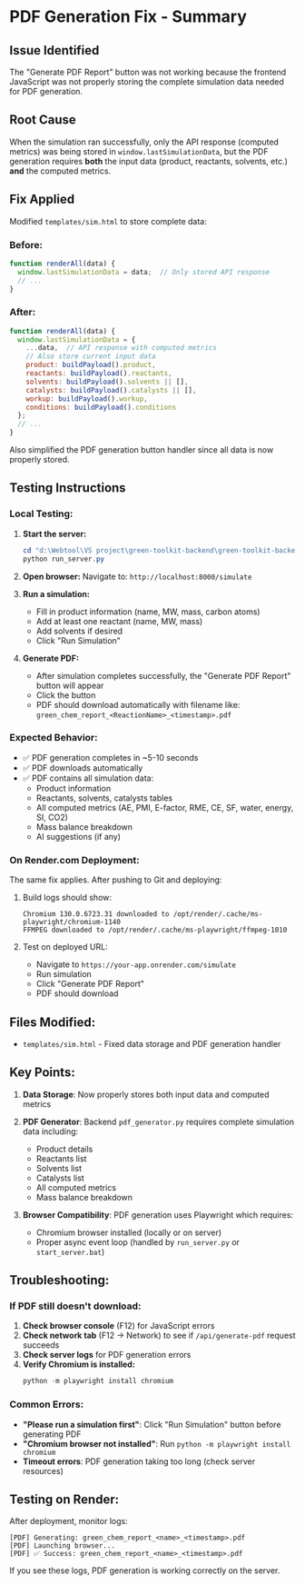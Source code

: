 # PDF Generation Fix - Summary

## Issue Identified
The "Generate PDF Report" button was not working because the frontend JavaScript was not properly storing the complete simulation data needed for PDF generation.

## Root Cause
When the simulation ran successfully, only the API response (computed metrics) was being stored in `window.lastSimulationData`, but the PDF generation requires **both** the input data (product, reactants, solvents, etc.) **and** the computed metrics.

## Fix Applied
Modified `templates/sim.html` to store complete data:

### Before:
```javascript
function renderAll(data) {
  window.lastSimulationData = data;  // Only stored API response
  // ...
}
```

### After:
```javascript
function renderAll(data) {
  window.lastSimulationData = {
    ...data,  // API response with computed metrics
    // Also store current input data
    product: buildPayload().product,
    reactants: buildPayload().reactants,
    solvents: buildPayload().solvents || [],
    catalysts: buildPayload().catalysts || [],
    workup: buildPayload().workup,
    conditions: buildPayload().conditions
  };
  // ...
}
```

Also simplified the PDF generation button handler since all data is now properly stored.

## Testing Instructions

### Local Testing:
1. **Start the server:**
   ```powershell
   cd "d:\Webtool\VS project\green-toolkit-backend\green-toolkit-backend"
   python run_server.py
   ```

2. **Open browser:**
   Navigate to: `http://localhost:8000/simulate`

3. **Run a simulation:**
   - Fill in product information (name, MW, mass, carbon atoms)
   - Add at least one reactant (name, MW, mass)
   - Add solvents if desired
   - Click "Run Simulation"

4. **Generate PDF:**
   - After simulation completes successfully, the "Generate PDF Report" button will appear
   - Click the button
   - PDF should download automatically with filename like: `green_chem_report_<ReactionName>_<timestamp>.pdf`

### Expected Behavior:
- ✅ PDF generation completes in ~5-10 seconds
- ✅ PDF downloads automatically
- ✅ PDF contains all simulation data:
  - Product information
  - Reactants, solvents, catalysts tables
  - All computed metrics (AE, PMI, E-factor, RME, CE, SF, water, energy, SI, CO2)
  - Mass balance breakdown
  - AI suggestions (if any)

### On Render.com Deployment:
The same fix applies. After pushing to Git and deploying:

1. Build logs should show:
   ```
   Chromium 130.0.6723.31 downloaded to /opt/render/.cache/ms-playwright/chromium-1140
   FFMPEG downloaded to /opt/render/.cache/ms-playwright/ffmpeg-1010
   ```

2. Test on deployed URL:
   - Navigate to `https://your-app.onrender.com/simulate`
   - Run simulation
   - Click "Generate PDF Report"
   - PDF should download

## Files Modified:
- `templates/sim.html` - Fixed data storage and PDF generation handler

## Key Points:
1. **Data Storage**: Now properly stores both input data and computed metrics
2. **PDF Generator**: Backend `pdf_generator.py` requires complete simulation data including:
   - Product details
   - Reactants list
   - Solvents list
   - Catalysts list
   - All computed metrics
   - Mass balance breakdown

3. **Browser Compatibility**: PDF generation uses Playwright which requires:
   - Chromium browser installed (locally or on server)
   - Proper async event loop (handled by `run_server.py` or `start_server.bat`)

## Troubleshooting:

### If PDF still doesn't download:
1. **Check browser console** (F12) for JavaScript errors
2. **Check network tab** (F12 → Network) to see if `/api/generate-pdf` request succeeds
3. **Check server logs** for PDF generation errors
4. **Verify Chromium is installed:**
   ```powershell
   python -m playwright install chromium
   ```

### Common Errors:
- **"Please run a simulation first"**: Click "Run Simulation" button before generating PDF
- **"Chromium browser not installed"**: Run `python -m playwright install chromium`
- **Timeout errors**: PDF generation taking too long (check server resources)

## Testing on Render:
After deployment, monitor logs:
```
[PDF] Generating: green_chem_report_<name>_<timestamp>.pdf
[PDF] Launching browser...
[PDF] ✅ Success: green_chem_report_<name>_<timestamp>.pdf
```

If you see these logs, PDF generation is working correctly on the server.
